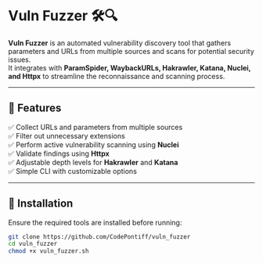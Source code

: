 # Vuln Fuzzer 🛠️🔍  

**Vuln Fuzzer** is an automated vulnerability discovery tool that gathers parameters and URLs from multiple sources and scans for potential security issues.  
It integrates with **ParamSpider, WaybackURLs, Hakrawler, Katana, Nuclei, and Httpx** to streamline the reconnaissance and scanning process.  

---

## 🚀 Features  

✅ Collect URLs and parameters from multiple sources  
✅ Filter out unnecessary extensions  
✅ Perform active vulnerability scanning using **Nuclei**  
✅ Validate findings using **Httpx**  
✅ Adjustable depth levels for **Hakrawler** and **Katana**  
✅ Simple CLI with customizable options  

---

## 🔧 Installation  

Ensure the required tools are installed before running:  

```sh
git clone https://github.com/CodePontiff/vuln_fuzzer
cd vuln_fuzzer
chmod +x vuln_fuzzer.sh
